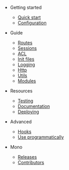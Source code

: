 - Getting started
  - [Quick start](quickstart.md)
  - [Configuration](configuration.md)

- Guide
  - [Routes](routes.md)
  - [Sessions](sessions.md)
  - [ACL](acl.md)
  - [Init files](init-files.md)
  - [Logging](logging.md)
  - [Http](http.md)
  - [Utils](utils.md)
  - [Modules](modules.md)

- Resources
  - [Testing](testing.md)
  - [Documentation](documentation.md)
  - [Deploying](deploying.md)

- Advanced
  - [Hooks](hooks.md)
  - [Use programmatically](mono.md)

- Mono
  - [Releases](https://github.com/terrajs/mono/releases)
  - [Contributors](https://github.com/terrajs/mono/graphs/contributors)
